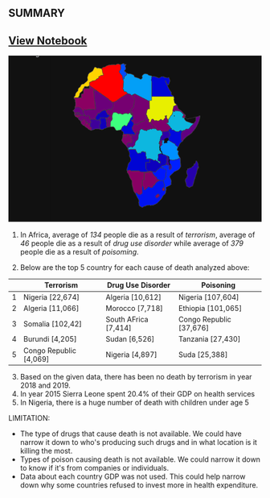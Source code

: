 ## SUMMARY
## [View Notebook](https://nbviewer.org/github/TelRich/Africa_Health_Analysis-10Alytics_Hackathon_2022/blob/main/health.ipynb?flush_cache=True)

![](2022-12-04-14-53-13.png)

1. In Africa, average of _134_ people die as a result of _terrorism_,  average of _46_ people die as a result of _drug use disorder_ while average of _379_ people die as a result of _poisoming_.

2. Below are the top 5 country for each cause of death analyzed above:

|     | Terrorism | Drug Use Disorder | Poisoning |
| --- | --- | --- | --- |
| 1 | Nigeria [22,674] | Algeria [10,612] | Nigeria [107,604] |
| 2 | Algeria [11,066] | Morocco [7,718] | Ethiopia [101,065] |
| 3 | Somalia [102,42] | South AFrica [7,414] | Congo Republic [37,676] |
| 4 | Burundi [4,205] | Sudan [6,526] | Tanzania [27,430] |
| 5 | Congo Republic [4,069] | Nigeria [4,897] | Suda [25,388] |

3. Based on the given data, there has been no death by terrorism in year 2018 and 2019.
4. In year 2015 Sierra Leone spent 20.4% of their GDP on health services
5. In Nigeria, there is a huge number of death with children under age 5

LIMITATION:
* The type of drugs that cause death is not available. We could have narrow it down to who's producing such drugs and in what location is it killing the most.
* Types of poison causing death is not available. We could narrow it down to know if it's from companies or individuals.
* Data about each country GDP was not used. This could help narrow down why some countries refused to invest more in health expenditure. 


